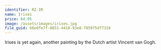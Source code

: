 ```yaml
---
identifier: RZ-IR
name: Irises
price: 64.95
image: /assets/images/irises.jpg
file_guid: 66edfe7f-0851-4418-93e8-785975df7318
---
```

Irises is yet again, another painting by the Dutch artist Vincent van Gogh.